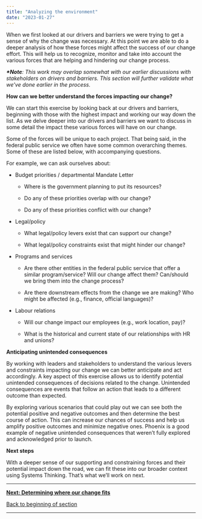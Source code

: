 ```yaml
---
title: "Analyzing the environment"
date: "2023-01-27"
---
```


When we first looked at our drivers and barriers we were trying to get a sense of why the change was necessary. At this point we are able to do a deeper analysis of how these forces might affect the success of our change effort. This will help us to recognize, monitor and take into account the various forces that are helping and hindering our change process.

**_\*Note_**_: This work may overlap somewhat with our earlier discussions with stakeholders on drivers and barriers. This section will further validate what we’ve done earlier in the process._

**How can we better understand the forces impacting our change?**

We can start this exercise by looking back at our drivers and barriers, beginning with those with the highest impact and working our way down the list. As we delve deeper into our drivers and barriers we want to discuss in some detail the impact these various forces will have on our change.

Some of the forces will be unique to each project. That being said, in the federal public service we often have some common overarching themes. Some of these are listed below, with accompanying questions.

For example, we can ask ourselves about:

- Budget priorities / departmental Mandate Letter
    - Where is the government planning to put its resources?
    
    - Do any of these priorities overlap with our change?
    
    - Do any of these priorities conflict with our change?

- Legal/policy
    - What legal/policy levers exist that can support our change?
    
    - What legal/policy constraints exist that might hinder our change?

- Programs and services
    - Are there other entities in the federal public service that offer a similar program/service? Will our change affect them? Can/should we bring them into the change process?
    
    - Are there downstream effects from the change we are making? Who might be affected (e.g., finance, official languages)?

- Labour relations
    - Will our change impact our employees (e.g., work location, pay)?
    
    - What is the historical and current state of our relationships with HR and unions?

**Anticipating unintended consequences**

By working with leaders and stakeholders to understand the various levers and constraints impacting our change we can better anticipate and act accordingly. A key aspect of this exercise allows us to identify potential unintended consequences of decisions related to the change. Unintended consequences are events that follow an action that leads to a different outcome than expected.

By exploring various scenarios that could play out we can see both the potential positive and negative outcomes and then determine the best course of action. This can increase our chances of success and help us amplify positive outcomes and minimize negative ones. Phoenix is a good example of negative unintended consequences that weren’t fully explored and acknowledged prior to launch.

**Next steps**

With a deeper sense of our supporting and constraining forces and their potential impact down the road, we can fit these into our broader context using Systems Thinking. That’s what we’ll work on next.

* * *

[******Next: Determining where our change fits******](https://articles.alpha.canada.ca/framework-for-leading-change/determining-where-our-change-fits/)

[Back to beginning of section](https://articles.alpha.canada.ca/framework-for-leading-change/understanding-our-context/)

* * *

